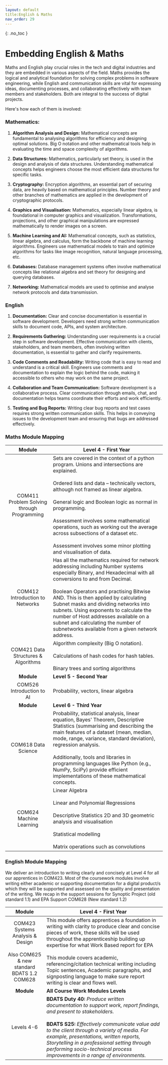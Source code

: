 ```yaml
---
layout: default
title:English & Maths
nav_order: 29
---
```


{: .no_toc }

# Embedding English & Maths
 
Maths and English play crucial roles in the tech and digital industries and they are embedded in various aspects of the field. Maths provides the logical and analytical foundation for solving complex problems in software engineering, while English and communication skills are vital for expressing ideas, documenting processes, and collaborating effectively with team members and stakeholders. Both are integral to the success of digital projects. 

Here's how each of them is involved:

### Mathematics:

1. **Algorithm Analysis and Design:** Mathematical concepts are fundamental to analysing algorithms for efficiency and designing optimal solutions. Big O notation and other mathematical tools help in evaluating the time and space complexity of algorithms.

2. **Data Structures:** Mathematics, particularly set theory, is used in the design and analysis of data structures. Understanding mathematical concepts helps engineers choose the most efficient data structures for specific tasks.

3. **Cryptography:** Encryption algorithms, an essential part of securing data, are heavily based on mathematical principles. Number theory and other branches of mathematics are applied in the development of cryptographic protocols.

4. **Graphics and Visualisation:** Mathematics, especially linear algebra, is foundational in computer graphics and visualization. Transformations, projections, and other graphical manipulations are expressed mathematically to render images on a screen.

5. **Machine Learning and AI:** Mathematical concepts, such as statistics, linear algebra, and calculus, form the backbone of machine learning algorithms. Engineers use mathematical models to train and optimize algorithms for tasks like image recognition, natural language processing, etc.

6. **Databases:** Database management systems often involve mathematical concepts like relational algebra and set theory for designing and querying databases.

7. **Networking:** Mathematical models are used to optimise and analyse network protocols and data transmission.


### English

1. **Documentation:** Clear and concise documentation is essential in software development. Developers need strong written communication skills to document code, APIs, and system architecture.

2. **Requirements Gathering:** Understanding user requirements is a crucial step in software development. Effective communication with clients, stakeholders, and team members, often involving written documentation, is essential to gather and clarify requirements.

3. **Code Comments and Readability:** Writing code that is easy to read and understand is a critical skill. Engineers use comments and documentation to explain the logic behind the code, making it accessible to others who may work on the same project.

4. **Collaboration and Team Communication:** Software development is a collaborative process. Clear communication through emails, chat, and documentation helps teams coordinate their efforts and work efficiently.

5. **Testing and Bug Reports:** Writing clear bug reports and test cases requires strong written communication skills. This helps in conveying issues to the development team and ensuring that bugs are addressed effectively.

### Maths Module Mapping

|                    Module                    | Level 4 - First Year                                         |
| :------------------------------------------: | ------------------------------------------------------------ |
| COM411   Problem Solving through Programming | Sets are  covered in the context of a python program. Unions and intersections are  explained.  <br> <br />Ordered  lists and data – technically vectors, although not framed as  linear algebra.<br /><br />General  logic and Boolean logic as normal in programming. <br /><br />Assessment  involves some mathematical operations, such as working out the average across  subsections of a dataset etc.  <br /><br />Assessment involves some  minor plotting and visualisation of data. |
|       COM412 Introduction to  Networks       | Has all  the mathematics required for network addressing including Number systems  especially Binary, and Hexadecimal with all conversions to and from Decimal. <br /><br />Boolean Operators and  practising Bitwise AND. This is then applied by calculating Subnet masks and  dividing networks into subnets. Using exponents to calculate the number of  Host addresses available on a subnet and calculating the number of  subnetworks available from a given network address. |
|     COM421 Data Structures & Algorithms      | Algorithm  complexity (Big O notation). <br /><br /> Calculations  of hash codes for hash tables. <br /><br />Binary trees and sorting  algorithms |
|                  **Module**                  | **Level 5 - Second Year**                                    |
|          COM526  Introduction to AI          | Probability, vectors,  linear algebra                        |
|                  **Module**                  | **Level 6 - Third Year**                                     |
|             COM618 Data Science              | Probability,  statistical analysis, linear equation, Bayes' Theorem, Descriptive Statistics  (summarising and describing the main features of a dataset (mean, median,  mode, range, variance, standard deviation), regression analysis.<br /><br />Additionally, tools and libraries in programming languages like Python (e.g.,  NumPy, SciPy) provide efficient implementations of these mathematical  concepts. |
|          COM624   Machine Learning           | Linear  Algebra<br /><br />Linear  and Polynomial Regressions<br /><br />Descriptive  Statistics  2D and 3D  geometric analysis and visualisation<br /><br />Statistical  modelling<br /><br />Matrix  operations such as convolutions |

### English Module Mapping

We deliver an introduction to writing clearly and concisely at Level 4 for all our apprentices in COM423. Most of the coursework modules involve writing either academic or supporting documentation for a digital product/s which they will be supported and assessed on the quality and presentation of the writing. We recap in the support sessions for Synoptic Project (old standard 1.1) and EPA Support COM628 (New standard 1.2)

 

|                            Module                            | Level 4 - First Year                                         |
| :----------------------------------------------------------: | ------------------------------------------------------------ |
| COM423   Systems Analysis & Design<br /><br />Also COM625 & new standard BDATS 1.2 COM628 | This module offers apprentices a foundation in  writing with clarity to produce clear and concise pieces of work, these  skills will be used throughout the apprenticeship building up expertise for  what Work Based report for EPA<br /><br />This module covers academic, referencing/citation  technical writing including Topic sentences, Academic paragraphs, and  signposting language to make sure report writing is clear and flows well. |
|                          **Module**                          | **All Course Work Modules Levels**                                      |
| Levels 4-6| **BDATS Duty 40:** *Produce written  documentation to support work, report findings, and present to stakeholders.*      <br /><br />**BDATS S25:** *Effectively communicate value add to the client  through a variety of media. For example, presentations, written reports,  Storytelling in a professional setting through performing socio-technical  process improvements in a range of environments.* |

 